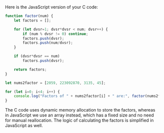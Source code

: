 Here is the JavaScript version of your C code:

```javascript
function factor(num) {
    let factors = [];

    for (let dvsr=1; dvsr*dvsr < num; dvsr++) {
        if (num % dvsr != 0) continue;
        factors.push(dvsr);
        factors.push(num/dvsr);
    }

    if (dvsr*dvsr == num) 
        factors.push(dvsr);

    return factors;
}

let nums2factor = [2059, 223092870, 3135, 45];

for (let i=0; i<4; i++) {
    console.log("Factors of " + nums2factor[i] + " are:", factor(nums2factor[i]));
}
```

The C code uses dynamic memory allocation to store the factors, whereas in JavaScript we use an array instead, which has a fixed size and no need for manual reallocation. The logic of calculating the factors is simplified in JavaScript as well.
